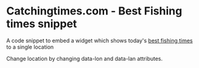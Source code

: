 # Catchingtimes.com - Best Fishing times snippet
A code snippet to embed a widget which shows today's [best fishing times](https://www.catchingtimes.com) to a single location

Change location by changing data-lon and data-lan attributes.
